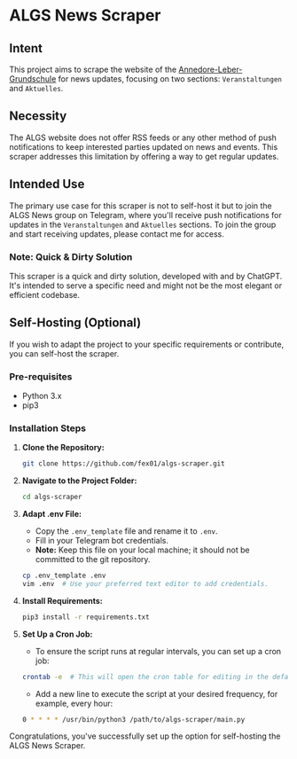 # ALGS News Scraper

## Intent

This project aims to scrape the website of the [Annedore-Leber-Grundschule](https://algs.de/) for news updates, focusing on two sections: `Veranstaltungen` and `Aktuelles`.

## Necessity

The ALGS website does not offer RSS feeds or any other method of push notifications to keep interested parties updated on news and events. This scraper addresses this limitation by offering a way to get regular updates.

## Intended Use

The primary use case for this scraper is not to self-host it but to join the ALGS News group on Telegram, where you'll receive push notifications for updates in the `Veranstaltungen` and `Aktuelles` sections. To join the group and start receiving updates, please contact me for access.

### Note: Quick & Dirty Solution

This scraper is a quick and dirty solution, developed with and by ChatGPT. It's intended to serve a specific need and might not be the most elegant or efficient codebase.

## Self-Hosting (Optional)

If you wish to adapt the project to your specific requirements or contribute, you can self-host the scraper.

### Pre-requisites

- Python 3.x
- pip3

### Installation Steps

1. **Clone the Repository:**
    ```bash
    git clone https://github.com/fex01/algs-scraper.git
    ```

2. **Navigate to the Project Folder:**
    ```bash
    cd algs-scraper
    ```

3. **Adapt .env File:**
    - Copy the `.env_template` file and rename it to `.env`.
    - Fill in your Telegram bot credentials.
    - **Note:** Keep this file on your local machine; it should not be committed to the git repository.

    ```bash
    cp .env_template .env
    vim .env  # Use your preferred text editor to add credentials.
    ```

4. **Install Requirements:**
    ```bash
    pip3 install -r requirements.txt
    ```

5. **Set Up a Cron Job:**
    - To ensure the script runs at regular intervals, you can set up a cron job:
    ```bash
    crontab -e  # This will open the cron table for editing in the default editor.
    ```
    - Add a new line to execute the script at your desired frequency, for example, every hour:
    ```bash
    0 * * * * /usr/bin/python3 /path/to/algs-scraper/main.py
    ```

Congratulations, you've successfully set up the option for self-hosting the ALGS News Scraper.
